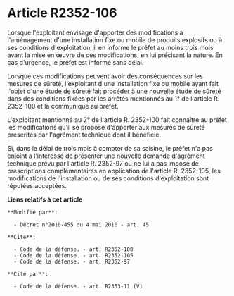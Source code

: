 # Article R2352-106

Lorsque l'exploitant envisage d'apporter des modifications à l'aménagement d'une installation fixe ou mobile de produits
explosifs ou à ses conditions d'exploitation, il en informe le préfet au moins trois mois avant la mise en œuvre de ces
modifications, en lui précisant la nature. En cas d'urgence, le préfet est informé sans délai. 

Lorsque ces modifications peuvent avoir des conséquences sur les mesures de sûreté, l'exploitant d'une installation fixe ou
mobile ayant fait l'objet d'une étude de sûreté fait procéder à une nouvelle étude de sûreté dans des conditions fixées par
les arrêtés mentionnés au 1° de l'article R. 2352-100 et la communique au préfet.

L'exploitant mentionné au 2° de l'article R. 2352-100 fait connaître au préfet les modifications qu'il se propose d'apporter
aux mesures de sûreté prescrites par l'agrément technique dont il bénéficie. 

Si, dans le délai de trois mois à compter de sa saisine, le préfet n'a pas enjoint à l'intéressé de présenter une nouvelle
demande d'agrément technique prévu par l'article R. 2352-97 ou ne lui a pas imposé de prescriptions complémentaires en
application de l'article R. 2352-105, les modifications de l'installation ou de ses conditions d'exploitation sont réputées
acceptées.

**Liens relatifs à cet article**

	**Modifié par**:

	  - Décret n°2010-455 du 4 mai 2010 - art. 45

	**Cite**:

	  - Code de la défense. - art. R2352-100
	  - Code de la défense. - art. R2352-105
	  - Code de la défense. - art. R2352-97

	**Cité par**:

	  - Code de la défense. - art. R2353-11 (V)
